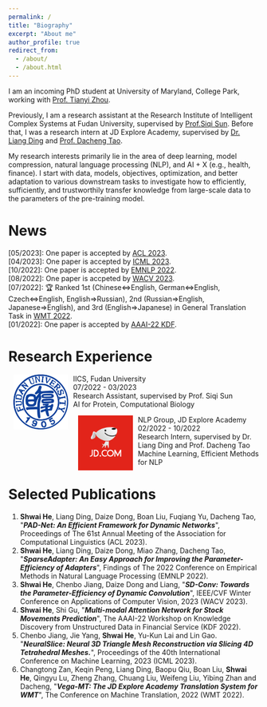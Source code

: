 ```yaml
---
permalink: /
title: "Biography"
excerpt: "About me"
author_profile: true
redirect_from: 
  - /about/
  - /about.html
---
```


I am an incoming PhD student at University of Maryland, College Park, working with [Prof. Tianyi Zhou](https://tianyizhou.github.io/).

Previously, I am a research assistant at the Research Institute of Intelligent Complex Systems at Fudan University, supervised by [Prof.Siqi Sun](https://intersun.github.io/). Before that, I was a research intern at JD Explore Academy, supervised by [Dr. Liang Ding](https://liamding.cc/) and [Prof. Dacheng Tao](https://www.sydney.edu.au/engineering/about/our-people/academic-staff/dacheng-tao.html).  

My research interests primarily lie in the area of deep learning, model compression, natural language processing (NLP), and AI + X (e.g., health, finance). I start with data, models, objectives, optimization, and better adaptation to various downstream tasks to investigate how to efficiently, sufficiently, and trustworthily transfer knowledge from large-scale data to the parameters of the pre-training model.

News
======
  \[05/2023\]: One paper is accepted by [ACL 2023](https://2023.aclweb.org/). \
  \[04/2023\]: One paper is accepted by [ICML 2023](https://icml.cc/). \
  \[10/2022\]: One paper is accepted by [EMNLP 2022](https://2022.emnlp.org/). \
  \[08/2022\]: One paper is accpeted by [WACV 2023](https://wacv2023.thecvf.com/). \
  \[07/2022\]: 🏆 Ranked 1st (Chinese<=>English, German<=>English, Czech<=>English, English=>Russian), 2nd (Russian=>English, Japanese=>English), and 3rd (English=>Japanese) in General Translation Task in [WMT 2022](https://statmt.org/wmt22/translation-task.html). \
  \[01/2022\]: One paper is accepted by [AAAI-22 KDF](https://aaai-kdf.github.io/kdf2022/).
  

Research Experience
======

[//]: # ([//]: # &#40;<dl><dt><img align="right" width="80" height="80" vspace="10" hspace="10" src="images/FDU_Logo.png"></dt>&#41;)
[//]: # (* Jul.2022 - Now: Research Assistant )

[//]: # ()
[//]: # (  * [IICS]&#40;https://iics.fudan.edu.cn/&#41;, [Fudan University]&#40;https://www.fudan.edu.cn/en/&#41;, Shanghai, China)

[//]: # (  * AI for Protein, Computational Biology)

[//]: # (  * Supervisor: [Prof.Siqi Sun]&#40;https://intersun.github.io/&#41;</dl>)

[//]: # ([//]: # &#40;<dl><dt><img align="right" width="80" height="80" vspace="10" hspace="10" src="images/JD_logo.png"></dt>&#41;)
[//]: # (* Feb.2022 - Oct.2022: Research Intern )

[//]: # ()
[//]: # (  * [NLP Group, JD Explore Academy]&#40;https://jdcorporateblog.com/top-ai-scholar-heads-jd-explore-academy/&#41;, Beijing, China)

[//]: # (  * Machine Learning, Efficient Methods for NLP.)

[//]: # (  * Supervisor: [Dr. Liang Ding]&#40;https://liamding.cc/&#41; and [Prof. Dacheng Tao]&#40;https://www.sydney.edu.au/engineering/about/our-people/academic-staff/dacheng-tao.html&#41;</dl>)

[//]: # (<dl><dt><img align="right" width="80" height="80" vspace="10" hspace="10" src="images/UESTC_logo.jpg"></dt>)

[//]: # (* Nov.2020 - Nov.2021: Undergraduate Member )

[//]: # ()
[//]: # (  * [Guslab]&#40;https://guslab.org/&#41;, [UESTC]&#40;https://www.uestc.edu.cn/&#41;, Chengdu, China)

[//]: # (  * Stock Movement Prediction, Facial Image Synthesis)

[//]: # (  * Supervisor: [Prof. Shi Gu]&#40;https://guslab.org/&#41;</dl>)

<dl><dt><img align="left" width="110" height="110" hspace="10" src="images/FDU_Logo.png" /></dt><dt> IICS, Fudan University</dt>
<dd>07/2022 - 03/2023</dd>
<d>Research Assistant, supervised by Prof. Siqi Sun </d>
<dd>AI for Protein, Computational Biology </dd></dl>

<dl><dt><img align="left" width="110" height="110" hspace="10" src="images/JD_logo.png" /></dt><dt> NLP Group, JD Explore Academy</dt>
<dd>02/2022 - 10/2022</dd>
<d>Research Intern, supervised by Dr. Liang Ding and Prof. Dacheng Tao </d>
<dd>Machine Learning, Efficient Methods for NLP </dd></dl>

[comment]: <> (<dl><dt><img align="left" width="110" height="110" hspace="10" src="images/UESTC_logo.jpg" /></dt><dt> Guslab, UESTC</dt>)

[comment]: <> (<dd>11/2020 - 11/2021</dd>)

[comment]: <> (<d>Undergraduate Member, supervised by Prof. Shi Gu </d>)

[comment]: <> (<dd>Stock Movement Prediction, Facial Image Synthesis </dd></dl>)

Selected Publications
======
1. __Shwai He__, Liang Ding, Daize Dong, Boan Liu, Fuqiang Yu, Dacheng Tao, 
"***PAD-Net: An Efficient Framework for Dynamic Networks***",
 Proceedings of The 61st Annual Meeting of the Association for Computational Linguistics (ACL 2023). 
2. __Shwai He__, Liang Ding, Daize Dong, Miao Zhang, Dacheng Tao, 
"***SparseAdapter: An Easy Approach for Improving the Parameter-Efficiency of Adapters***",
 Findings of The 2022 Conference on Empirical Methods in Natural Language Processing (EMNLP 2022). 
3. __Shwai He__, Chenbo Jiang, Daize Dong and Liang, "***SD-Conv: Towards the Parameter-Efficiency of Dynamic Convolution***", IEEE/CVF Winter Conference on Applications of Computer Vision, 2023 (WACV 2023).
4. __Shwai He__, Shi Gu, "***Multi-modal Attention Network for Stock Movements Prediction***", The AAAI-22 Workshop on Knowledge Discovery from Unstructured Data in Financial Service (KDF 2022). 
5. Chenbo Jiang, Jie Yang, __Shwai He__, Yu-Kun Lai and Lin Gao. "***NeuralSlice: Neural 3D Triangle Mesh Reconstruction via Slicing 4D Tetrahedral Meshes.***", Proceedings of the 40th International Conference on Machine Learning, 2023 (ICML 2023).
6. Changtong Zan, Keqin Peng, Liang Ding, Baopu Qiu, Boan Liu, __Shwai He__, Qingyu Lu, Zheng Zhang, Chuang
Liu, Weifeng Liu, Yibing Zhan and Dacheng, "***Vega-MT: The JD Explore Academy Translation System for WMT***", The Conference on Machine Translation, 2022 (WMT 2022).  

<!-- Getting started
======
1. Register a GitHub account if you don't have one and confirm your e-mail (required!)
1. Fork [this repository](https://github.com/academicpages/academicpages.github.io) by clicking the "fork" button in the top right. 
1. Go to the repository's settings (rightmost item in the tabs that start with "Code", should be below "Unwatch"). Rename the repository "[your GitHub username].github.io", which will also be your website's URL.
1. Set site-wide configuration and create content & metadata (see below -- also see [this set of diffs](http://archive.is/3TPas) showing what files were changed to set up [an example site](https://getorg-testacct.github.io) for a user with the username "getorg-testacct")
1. Upload any files (like PDFs, .zip files, etc.) to the files/ directory. They will appear at https://[your GitHub username].github.io/files/example.pdf.  
1. Check status by going to the repository settings, in the "GitHub pages" section

Site-wide configuration
------
The main configuration file for the site is in the base directory in [_config.yml](https://github.com/academicpages/academicpages.github.io/blob/master/_config.yml), which defines the content in the sidebars and other site-wide features. You will need to replace the default variables with ones about yourself and your site's github repository. The configuration file for the top menu is in [_data/navigation.yml](https://github.com/academicpages/academicpages.github.io/blob/master/_data/navigation.yml). For example, if you don't have a portfolio or blog posts, you can remove those items from that navigation.yml file to remove them from the header. 

Create content & metadata
------
For site content, there is one markdown file for each type of content, which are stored in directories like _publications, _talks, _posts, _teaching, or _pages. For example, each talk is a markdown file in the [_talks directory](https://github.com/academicpages/academicpages.github.io/tree/master/_talks). At the top of each markdown file is structured data in YAML about the talk, which the theme will parse to do lots of cool stuff. The same structured data about a talk is used to generate the list of talks on the [Talks page](https://academicpages.github.io/talks), each [individual page](https://academicpages.github.io/talks/2012-03-01-talk-1) for specific talks, the talks section for the [CV page](https://academicpages.github.io/cv), and the [map of places you've given a talk](https://academicpages.github.io/talkmap.html) (if you run this [python file](https://github.com/academicpages/academicpages.github.io/blob/master/talkmap.py) or [Jupyter notebook](https://github.com/academicpages/academicpages.github.io/blob/master/talkmap.ipynb), which creates the HTML for the map based on the contents of the _talks directory).

**Markdown generator**

I have also created [a set of Jupyter notebooks](https://github.com/academicpages/academicpages.github.io/tree/master/markdown_generator
) that converts a CSV containing structured data about talks or presentations into individual markdown files that will be properly formatted for the academicpages template. The sample CSVs in that directory are the ones I used to create my own personal website at stuartgeiger.com. My usual workflow is that I keep a spreadsheet of my publications and talks, then run the code in these notebooks to generate the markdown files, then commit and push them to the GitHub repository.

How to edit your site's GitHub repository
------
Many people use a git client to create files on their local computer and then push them to GitHub's servers. If you are not familiar with git, you can directly edit these configuration and markdown files directly in the github.com interface. Navigate to a file (like [this one](https://github.com/academicpages/academicpages.github.io/blob/master/_talks/2012-03-01-talk-1.md) and click the pencil icon in the top right of the content preview (to the right of the "Raw | Blame | History" buttons). You can delete a file by clicking the trashcan icon to the right of the pencil icon. You can also create new files or upload files by navigating to a directory and clicking the "Create new file" or "Upload files" buttons. 

Example: editing a markdown file for a talk
![Editing a markdown file for a talk](/images/editing-talk.png)

For more info
------
More info about configuring academicpages can be found in [the guide](https://academicpages.github.io/markdown/). The [guides for the Minimal Mistakes theme](https://mmistakes.github.io/minimal-mistakes/docs/configuration/) (which this theme was forked from) might also be helpful.
 -->